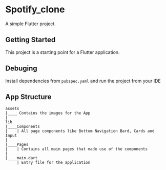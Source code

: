 # Spotify_clone
A simple Flutter project.

## Getting Started
This project is a starting point for a Flutter application.

## Debuging
 Install dependencies from ```pubspec.yaml``` and run the project from your IDE


## App Structure
```
assets
|____ Contains the images for the App
|
lib 
|____Components
|    | All page components like Bottom Navigation Bard, Cards and Input
|
|____Pages
|    | Contains all main pages that made use of the components
|
|____main.dart
     | Entry file for the application
```